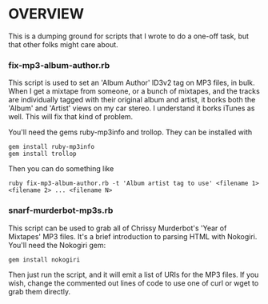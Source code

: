 OVERVIEW
========

This is a dumping ground for scripts that I wrote to do a one-off task, but that other folks might care about.

### fix-mp3-album-author.rb

This script is used to set an 'Album Author' ID3v2 tag on MP3 files, in bulk. When I get a mixtape from someone, or a bunch of mixtapes, and the tracks are individually tagged with their original album and artist, it borks both the 'Album' and 'Artist' views on my car stereo. I understand it borks iTunes as well. This will fix that kind of problem.

You'll need the gems ruby-mp3info and trollop. They can be installed with

	gem install ruby-mp3info
	gem install trollop
	
Then you can do something like

	ruby fix-mp3-album-author.rb -t 'Album artist tag to use' <filename 1> <filename 2> ... <filename N>
	
### snarf-murderbot-mp3s.rb

This script can be used to grab all of Chrissy Murderbot's 'Year of Mixtapes' MP3 files. It's a brief introduction to parsing HTML with Nokogiri. You'll need the Nokogiri gem:

	gem install nokogiri
	
Then just run the script, and it will emit a list of URIs for the MP3 files. If you wish, change the commented out lines of code to use one of curl or wget to grab them directly.


